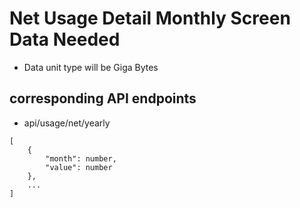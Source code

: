 # Net Usage Detail Monthly Screen Data Needed

- Data unit type will be Giga Bytes

## corresponding API endpoints
 - api/usage/net/yearly


```
[
    {
        "month": number,
        "value": number
    },
    ...
]
```